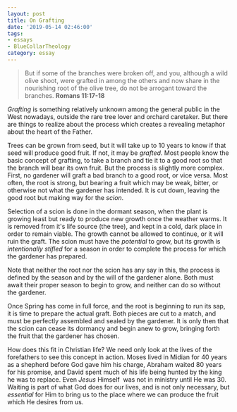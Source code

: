 ```yaml
---
layout: post
title: On Grafting
date: '2019-05-14 02:46:00'
tags:
- essays
- BlueCollarTheology
category: essay
---
```


> But if some of the branches were broken off, and you, although a wild olive shoot, were grafted in among the others and now share in the nourishing root of the olive tree, do not be arrogant toward the branches. **Romans 11:17-18**

_Grafting_ is something relatively unknown among the general public in the West nowadays, outside the rare tree lover and orchard caretaker. But there are things to realize about the process which creates a revealing metaphor about the heart of the Father.

Trees can be grown from seed, but it will take up to 10 years to know if that seed will produce good fruit. If not, it may be _grafted_. Most people know the basic concept of grafting, to take a branch and tie it to a good root so that the branch will bear its own fruit. But the process is slightly more complex. First, no gardener will graft a bad branch to a good root, or vice versa. Most often, the root is strong, but bearing a fruit which may be weak, bitter, or otherwise not what the gardener has intended. It is cut down, leaving the good root but making way for the _scion_.

Selection of a scion is done in the dormant season, when the plant is growing least but ready to produce new growth once the weather warms. It is removed from it's life source (the tree), and kept in a cold, dark place in order to remain viable. The growth cannot be allowed to continue, or it will ruin the graft. The scion must have the _potential_ to grow, but its growth is _intentionally stifled_ for a season in order to complete the process for which the gardener has prepared.

Note that neither the root nor the scion has any say in this, the process is defined by the season and by the will of the gardener alone. Both must await their proper season to begin to grow, and neither can do so without the gardener.

Once Spring has come in full force, and the root is beginning to run its sap, it is time to prepare the actual graft. Both pieces are cut to a match, and must be perfectly assembled and sealed by the gardener. It is only then that the scion can cease its dormancy and begin anew to grow, bringing forth the fruit that the gardener has chosen.

How does this fit in Christian life? We need only look at the lives of the forefathers to see this concept in action. Moses lived in Midian for 40 years as a shepherd before God gave him his charge, Abraham waited 80 years for his promise, and David spent much of his life being hunted by the king he was to replace. Even _Jesus_ Himself &nbsp;was not in ministry until He was 30. Waiting is part of what God does for our lives, and is not only necessary, but _essential_ for Him to bring us to the place where we can produce the fruit which He desires from us.

